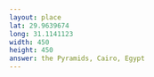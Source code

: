 ```yaml
---
layout: place
lat: 29.9639674
long: 31.1141123
width: 450
height: 450
answer: the Pyramids, Cairo, Egypt
---
```

